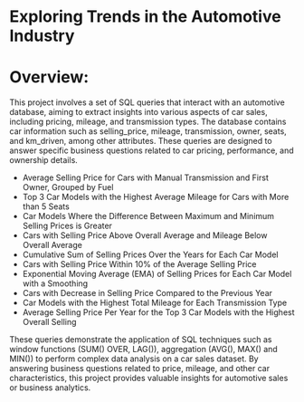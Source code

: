 # Exploring Trends in the Automotive Industry
# Overview: 
This project involves a set of SQL queries that interact with an automotive database, aiming to extract insights into various aspects of car sales, including pricing, mileage, and transmission types. The database contains car information such as selling_price, mileage, transmission, owner, seats, and km_driven, among other attributes. These queries are designed to answer specific business questions related to car pricing, performance, and ownership details.
- Average Selling Price for Cars with Manual Transmission and First Owner, Grouped by Fuel
- Top 3 Car Models with the Highest Average Mileage for Cars with More than 5 Seats
- Car Models Where the Difference Between Maximum and Minimum Selling Prices is Greater
- Cars with Selling Price Above Overall Average and Mileage Below Overall Average
- Cumulative Sum of Selling Prices Over the Years for Each Car Model
- Cars with Selling Price Within 10% of the Average Selling Price
- Exponential Moving Average (EMA) of Selling Prices for Each Car Model with a Smoothing
- Cars with Decrease in Selling Price Compared to the Previous Year
- Car Models with the Highest Total Mileage for Each Transmission Type
- Average Selling Price Per Year for the Top 3 Car Models with the Highest Overall Selling

These queries demonstrate the application of SQL techniques such as window functions (SUM() OVER, LAG()), aggregation (AVG(), MAX() and MIN()) to perform complex data analysis on a car sales dataset. By answering business questions related to price, mileage, and other car characteristics, this project provides valuable insights for automotive sales or business analytics.
